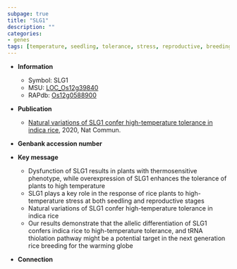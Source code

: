 ```yaml
---
subpage: true
title: "SLG1"
description: ""
categories:
- genes
tags: [temperature, seedling, tolerance, stress, reproductive, breeding]
---
```


* **Information**  
    + Symbol: SLG1  
    + MSU: [LOC_Os12g39840](http://rice.plantbiology.msu.edu/cgi-bin/ORF_infopage.cgi?orf=LOC_Os12g39840)  
    + RAPdb: [Os12g0588900](http://rapdb.dna.affrc.go.jp/viewer/gbrowse_details/irgsp1?name=Os12g0588900)  

* **Publication**  
    + [Natural variations of SLG1 confer high-temperature tolerance in indica rice](http://www.ncbi.nlm.nih.gov/pubmed?term=Natural+variations+of+SLG1+confer+high-temperature+tolerance+in+indica+rice%5BTitle%5D), 2020, Nat Commun.

* **Genbank accession number**  

* **Key message**  
    + Dysfunction of SLG1 results in plants with thermosensitive phenotype, while overexpression of SLG1 enhances the tolerance of plants to high temperature
    + SLG1 plays a key role in the response of rice plants to high-temperature stress at both seedling and reproductive stages
    + Natural variations of SLG1 confer high-temperature tolerance in indica rice
    + Our results demonstrate that the allelic differentiation of SLG1 confers indica rice to high-temperature tolerance, and tRNA thiolation pathway might be a potential target in the next generation rice breeding for the warming globe

* **Connection**  



